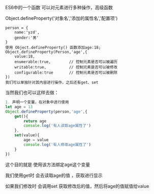 ES6中的一个函数 可以对元素进行多种操作，高级函数

Object.defineProperty('对象名','添加的属性名','配置项')

```
person = {
	name:'yzd',
	gender:'男'
}
使用 Object.defineProperty() 函数添加age:18;
Object.defineProperty(Person,'age',{
	value:18,
	enumerable:true,		// 控制元素是否可以被遍历
	writable:true,			// 控制元素是否可以被修改		
	configurable:true		// 控制元素是否可以被删除
})
我们可以单独针对其内容进行操作，之后还有get、set
```

当然我们也可以这样去做：

```js
1. 声明一个变量，在对象中进行使用
let age = 13
Object.defineProperty(person,'age',{
	get(){
		return age
		console.log('有人读取age属性了')
	},
	set(value){
		age = value
		console.log('有人修改age属性了')
	}
})
```

这个目的就是 使用该方法绑定age这个变量

我们使用get时 会去读取age的值 ，获取进行显示

如果我们修改时 会调用set 获取修改后的值，然后将age的值赋值给value

 